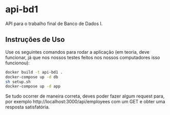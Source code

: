# api-bd1
API para o trabalho final de Banco de Dados I.

## Instruções de Uso
Use os seguintes comandos para rodar a aplicação (em teoria, deve funcionar,
já que nos nossos testes feitos nos nossos computadores isso funcionou):

```bash
docker build -t api-bd1 .
docker-compose up -d db
sh setup.sh
docker-compose up -d app
```

Se tudo ocorrer de maneira correta, deves poder fazer algum request
para, por exemplo http://localhost:3000/api/employees com um GET
e obter uma resposta satisfatória.


